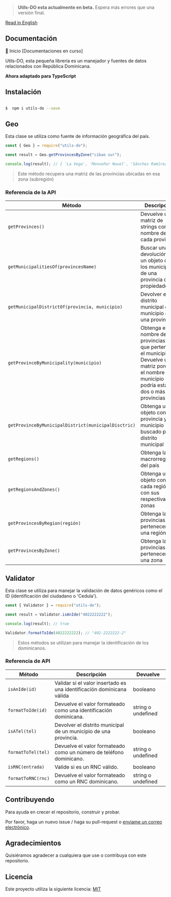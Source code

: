 > **Utils-DO esta actualmente en beta.** Espera más errores que una versión final.

[Read in English](https://github.com/ogaston/utils-do/blob/master/README.md)

## Documentación

🚀 Inicio [Documentaciones en curso]

Utils-DO, esta pequeña librería es un manejador y fuentes de datos relacionados con República Dominicana.

**Ahora adaptado para TypeScript**

## Instalación

```bash

$  npm i utils-do --save

```

## Geo

Esta clase se utiliza como fuente de información geográfica del país.

```javascript
const { Geo } = require("utils-do");

const result = Geo.getProvincesByZone("cibao sur");

console.log(result); // [ 'La Vega', 'Monseñor Nouel', 'Sánchez Ramírez' ]
```

> Este método recupera una matriz de las provincias ubicadas en esa zona (subregión)

### Referencia de la API

| Método                                              | Descripción                                                                                                                                                   | Devuelve                                 |
| --------------------------------------------------- | ------------------------------------------------------------------------------------------------------------------------------------------------------------- | ---------------------------------------- |
| `getProvinces()`                                    | Devuelve una matriz de strings con el nombre de cada provincia                                                                                                | string[]                                 |
| `getMunicipalitiesOf(provincesName)`                | Buscar una devolución de un objeto con los municipios de una provincia como propiedades                                                                       | objeto o undefined                       |
| `getMunicipalDistrictOf(provincia, municipio)`      | Devolver el distrito municipal de un municipio de una provincia                                                                                               | string[] o undefined                     |
| `getProvinceByMunicipality(municipio)`              | Obtenga el nombre de las provincias a las que pertenece el municipio. Devuelve una matriz porque el nombre del municipio podría estar en dos o más provincias | string[]                                 |
| `getProvinceByMunicipalDistrict(municipalDisctric)` | Obtenga un objeto con la provincia y el municipio buscado por el distrito municipal                                                                           | {provincia: string, municipio: string}[] |
| `getRegions()`                                      | Obtenga las macrorregiones del país                                                                                                                           | string[]                                 |
| `getRegionsAndZones()`                              | Obtenga un objeto con cada región con sus respectivas zonas                                                                                                   | {[región]: string[]}[]                   |
| `getProvincesByRegion(región)`                      | Obtenga las provincias que pertenecen a una región                                                                                                            | string[]                                 |
| `getProvincesByZone()`                              | Obtenga las provincias que pertenecen a una zona                                                                                                              | string[]                                 |

## Validator

Esta clase se utiliza para manejar la validación de datos genéricos como el ID (identificación del ciudadano o 'Cedula').

```javascript
const { Validator } = require("utils-do");

const result = Validator.isAnIde("4022222222");

console.log(result); // true

Validator.formatToIde(4022222222); // "402-2222222-2"
```

> Estos métodos se utilizan para manejar la identificación de los dominicanos.

### Referencia de API

| Método             | Descripción                                                           | Devuelve           |
| ------------------ | --------------------------------------------------------------------- | ------------------ |
| `isAnIde(id)`      | Validar si el valor insertado es una identificación dominicana válida | booleano           |
| `formatToIde(id)`  | Devuelve el valor formateado como una identificación dominicana.      | string o undefined |
| `isATel(tel)`      | Devolver el distrito municipal de un municipio de una provincia.      | booleano           |
| `formatToTel(tel)` | Devuelve el valor formateado como un número de teléfono dominicano.   | string o undefined |
| `isRNC(entrada)`   | Valide si es un RNC válido.                                           | booleano           |
| `formatToRNC(rnc)` | Devuelve el valor formateado como un RNC dominicano.                  | string o undefined |

## Contribuyendo

Para ayuda en crecer el repositorio, construir y probar.

Por favor, haga un nuevo issue / haga su pull-request o [enviame un correo electrónico](mailto:omar.gaston.c@gmail.com).

## Agradecimientos

Quisiéramos agradecer a cualquiera que use o contribuya con este repositorio.

## Licencia

Este proyecto utiliza la siguiente licencia: [MIT](<https://choosealicense.com/licenses/mit/>)
